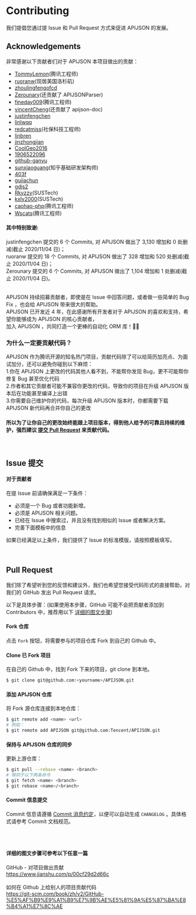 # Contributing

我们提倡您通过提 Issue 和 Pull Request 方式来促进 APIJSON 的发展。


## Acknowledgements

非常感谢以下贡献者们对于 APIJSON 本项目做出的贡献：

- [TommyLemon](https://github.com/TommyLemon)(腾讯工程师)
- [ruoranw](https://github.com/ruoranw)(现居美国洛杉矶)
- [zhoulingfengofcd](https://github.com/zhoulingfengofcd)
- [Zerounary](https://github.com/Zerounary)(还贡献了 APIJSONParser)
- [fineday009](https://github.com/fineday009)(腾讯工程师)
- [vincentCheng](https://github.com/vincentCheng)(还贡献了 apijson-doc)
- [justinfengchen](https://github.com/justinfengchen)
- [linlwqq](https://github.com/linlwqq)
- [redcatmiss](https://github.com/redcatmiss)(社保科技工程师)
- [linbren](https://github.com/linbren)
- [jinzhongjian](https://github.com/jinzhongjian)
- [CoolGeo2016](https://github.com/CoolGeo2016)
- [1906522096](https://github.com/1906522096)
- [github-ganyu](https://github.com/github-ganyu)
- [sunxiaoguang](https://github.com/sunxiaoguang)(知乎基础研发架构师)
- [403f](https://github.com/403f)
- [gujiachun](https://github.com/gujiachun)
- [gdjs2](https://github.com/gdjs2)
- [Rkyzzy](https://github.com/Rkyzzy)(SUSTech)
- [kxlv2000](https://github.com/kxlv2000)(SUSTech)
- [caohao-php](https://github.com/caohao-php)(腾讯工程师)
- [Wscats](https://github.com/Wscats)(腾讯工程师)


#### 其中特别致谢: <br/>
justinfengchen 提交的 6 个 Commits, 对 APIJSON 做出了 3,130 增加和 0 处删减(截止 2020/11/04 日)； <br/>
ruoranw 提交的 18 个 Commits, 对 APIJSON 做出了 328 增加和 520 处删减(截止 2020/11/04 日)； <br/>
Zerounary 提交的 6 个 Commits, 对 APIJSON 做出了 1,104 增加和 1 处删减(截止 2020/11/04 日)。 <br/>

<br/>
APIJSON 持续招募贡献者，即使是在 Issue 中回答问题，或者做一些简单的 Bug Fix ，也会给 APIJSON 带来很大的帮助。 <br/>
APIJSON 已开发近 4 年，在此感谢所有开发者对于 APIJSON 的喜欢和支持，希望你能够成为 APIJSON 的核心贡献者， <br/>
加入 APIJSON ，共同打造一个更棒的自动化 ORM 库！🍾🎉

### 为什么一定要贡献代码？
APIJSON 作为腾讯开源的知名热门项目，贡献代码除了可以给简历加亮点、为面试加分，还可以避免你碰到以下麻烦： <br/>
1.你在 APIJSON 上更改的代码其他人看不到，不能帮你发现 Bug，更不可能帮你修复 Bug 甚至优化代码 <br/>
2.作者和其它贡献者可能不兼容你更改的代码，导致你的项目在升级 APIJSON 版本后在功能甚至编译上出错 <br/>
3.你需要自己维护你的代码，每次升级 APIJSON 版本时，你都需要下载 APIJSON 新代码再合并你自己的更改 <br/>
#### 所以为了让你自己的更改始终能跟上项目版本，得到他人给予的可靠且持续的维护，强烈建议 [提交 Pull Request](/CONTRIBUTING.md#pull-request) 来贡献代码。

​                       

## Issue 提交

#### 对于贡献者

在提 Issue 前请确保满足一下条件：

- 必须是一个 Bug 或者功能新增。
- 必须是 APIJSON 相关问题。
- 已经在 Issue 中搜索过，并且没有找到相似的 Issue 或者解决方案。
- 完善下面模板中的信息

如果已经满足以上条件，我们提供了 Issue 的标准模版，请按照模板填写。

​             

##  Pull Request

我们除了希望听到您的反馈和建议外，我们也希望您接受代码形式的直接帮助，对我们的 GitHub 发出 Pull Request 请求。

以下是具体步骤：(如果使用本步骤，GitHub 可能不会把贡献者添加到 Contributors 中，推荐用以下 [详细的图文步骤](https://github.com/Tencent/APIJSON/blob/master/CONTRIBUTING.md#%E8%AF%A6%E7%BB%86%E7%9A%84%E5%9B%BE%E6%96%87%E6%AD%A5%E9%AA%A4%E5%8F%AF%E5%8F%82%E8%80%83%E4%BB%A5%E4%B8%8B%E4%BB%BB%E6%84%8F%E4%B8%80%E7%AF%87))

#### Fork 仓库

点击 `Fork` 按钮，将需要参与的项目仓库 Fork 到自己的 Github 中。

#### Clone 已 Fork 项目

在自己的 Github 中，找到 Fork 下来的项目，git clone 到本地。

```bash
$ git clone git@github.com:<yourname>/APIJSON.git
```

#### 添加 APIJSON 仓库

将 Fork 源仓库连接到本地仓库：

```bash
$ git remote add <name> <url>
# 例如：
$ git remote add APIJSON git@github.com:Tencent/APIJSON.git
```

#### 保持与 APIJSON 仓库的同步

更新上游仓库：

```bash
$ git pull --rebase <name> <branch>
# 等同于以下两条命令
$ git fetch <name> <branch>
$ git rebase <name>/<branch>
```

#### Commit 信息提交

Commit 信息请遵循 [Commit 消息约定](./CONTRIBUTING_COMMIT.md)，以便可以自动生成 `CHANGELOG` 。具体格式请参考 Commit 文档规范。

<br/><br/>
 
#### 详细的图文步骤可参考以下任意一篇
GitHub - 对项目做出贡献 <br/>
https://www.jianshu.com/p/00cf29d2d66c
<br/><br/>
如何在 Github 上给别人的项目贡献代码 <br/>
https://git-scm.com/book/zh/v2/GitHub-%E5%AF%B9%E9%A1%B9%E7%9B%AE%E5%81%9A%E5%87%BA%E8%B4%A1%E7%8C%AE
